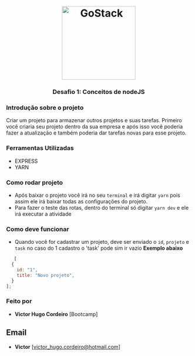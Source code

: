 <h1 align="center">
    <img alt="GoStack" src="https://rocketseat-cdn.s3-sa-east-1.amazonaws.com/bootcamp-header.png" width="200px" />
</h1>

<h3 align="center">
  Desafio 1: Conceitos de nodeJS
</h3>


### Introdução sobre o projeto

Criar um projeto para armazenar outros projetos e suas tarefas.
Primeiro você criaria seu projeto dentro da sua empresa e após isso você poderia fazer a atualização
e também poderia dar tarefas novas para esse projeto.

### Ferramentas Utilizadas
- EXPRESS
- YARN

### Como rodar projeto
- Após baixar o projeto você irá no seu `terminal` e irá digitar `yarn`
  pois assim ele irá baixar todas as configurações do projeto.
- Para fazer o teste das rotas, dentro do terminal só digitar `yarn dev` e ele
  irá executar a atividade

### Como deve funcionar

  - Quando você for cadastrar um projeto, deve ser enviado 
    o `id`, `projeto` e `task` no caso do 1 cadastro o 'task' pode sim ir vazio
    **Exemplo abaixo**

```js
   [
  {
    id: "1",
    title: "Novo projeto",
  }
];
```
### Feito por
-  **Victor Hugo Cordeiro** [Bootcamp]
## Email
- **Victor** [victor_hugo.cordeiro@hotmail.com]